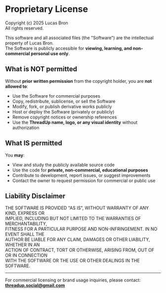 # Proprietary License

Copyright (c) 2025 Lucas Bron  
All rights reserved.

This software and all associated files (the "Software") are the intellectual property of Lucas Bron.  
The Software is publicly accessible for **viewing, learning, and non-commercial personal use only**.

## What is NOT permitted

Without **prior written permission** from the copyright holder, you are **not allowed to**:

- Use the Software for commercial purposes
- Copy, redistribute, sublicense, or sell the Software
- Modify, fork, or publish derivative works publicly
- Host or deploy the Software (privately or publicly)
- Remove copyright notices or ownership references
- Use the **ThreadUp name, logo, or any visual identity** without authorization

## What IS permitted

You **may**:

- View and study the publicly available source code
- Use the code for **private, non-commercial, educational purposes**
- Contribute to development, report issues, or suggest improvements
- Contact the owner to request permission for commercial or public use

## Liability Disclaimer

THE SOFTWARE IS PROVIDED "AS IS", WITHOUT WARRANTY OF ANY KIND, EXPRESS OR  
IMPLIED, INCLUDING BUT NOT LIMITED TO THE WARRANTIES OF MERCHANTABILITY,  
FITNESS FOR A PARTICULAR PURPOSE AND NON-INFRINGEMENT. IN NO EVENT SHALL THE  
AUTHOR BE LIABLE FOR ANY CLAIM, DAMAGES OR OTHER LIABILITY, WHETHER IN AN  
ACTION OF CONTRACT, TORT OR OTHERWISE, ARISING FROM, OUT OF OR IN CONNECTION  
WITH THE SOFTWARE OR THE USE OR OTHER DEALINGS IN THE SOFTWARE.

---

For commercial licensing or brand usage inquiries, please contact:  
**threadup.social@gmail.com**
